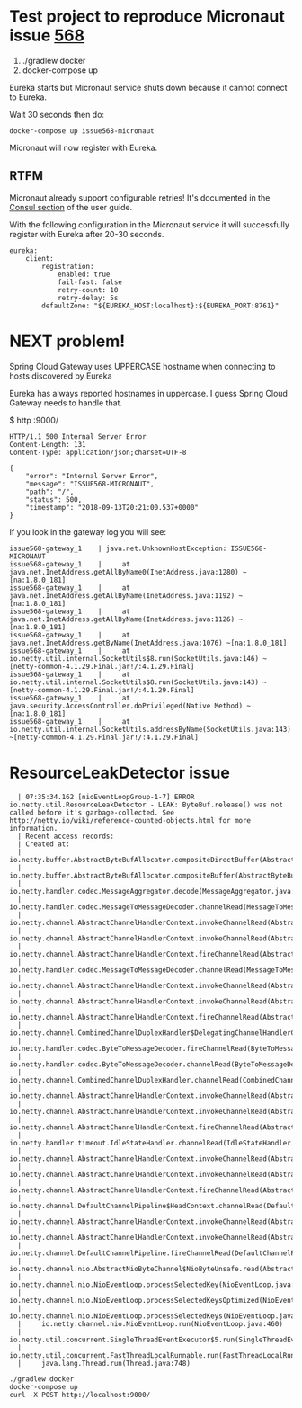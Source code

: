 # Test project to reproduce Micronaut issue [568](https://github.com/micronaut-projects/micronaut-core/issues/568)

1. ./gradlew docker
2. docker-compose up

Eureka starts but Micronaut service shuts down because it cannot connect to Eureka.

Wait 30 seconds then do:

`docker-compose up issue568-micronaut`

Micronaut will now register with Eureka.


## RTFM

Micronaut already support configurable retries!
It's documented in the [Consul section](https://docs.micronaut.io/latest/guide/index.html#_customizing_consul_service_registration) of the user guide.

With the following configuration in the Micronaut service it will successfully register with Eureka after 20-30 seconds.

```
eureka:
    client:
        registration:
            enabled: true
            fail-fast: false
            retry-count: 10
            retry-delay: 5s
        defaultZone: "${EUREKA_HOST:localhost}:${EUREKA_PORT:8761}"
```

# NEXT problem!

Spring Cloud Gateway uses UPPERCASE hostname when connecting to hosts discovered by Eureka

Eureka has always reported hostnames in uppercase. I guess Spring Cloud Gateway needs to handle that.

$ http :9000/
```
HTTP/1.1 500 Internal Server Error
Content-Length: 131
Content-Type: application/json;charset=UTF-8

{
    "error": "Internal Server Error", 
    "message": "ISSUE568-MICRONAUT", 
    "path": "/", 
    "status": 500, 
    "timestamp": "2018-09-13T20:21:00.537+0000"
}
```

If you look in the gateway log you will see:
```
issue568-gateway_1    | java.net.UnknownHostException: ISSUE568-MICRONAUT
issue568-gateway_1    | 	at java.net.InetAddress.getAllByName0(InetAddress.java:1280) ~[na:1.8.0_181]
issue568-gateway_1    | 	at java.net.InetAddress.getAllByName(InetAddress.java:1192) ~[na:1.8.0_181]
issue568-gateway_1    | 	at java.net.InetAddress.getAllByName(InetAddress.java:1126) ~[na:1.8.0_181]
issue568-gateway_1    | 	at java.net.InetAddress.getByName(InetAddress.java:1076) ~[na:1.8.0_181]
issue568-gateway_1    | 	at io.netty.util.internal.SocketUtils$8.run(SocketUtils.java:146) ~[netty-common-4.1.29.Final.jar!/:4.1.29.Final]
issue568-gateway_1    | 	at io.netty.util.internal.SocketUtils$8.run(SocketUtils.java:143) ~[netty-common-4.1.29.Final.jar!/:4.1.29.Final]
issue568-gateway_1    | 	at java.security.AccessController.doPrivileged(Native Method) ~[na:1.8.0_181]
issue568-gateway_1    | 	at io.netty.util.internal.SocketUtils.addressByName(SocketUtils.java:143) ~[netty-common-4.1.29.Final.jar!/:4.1.29.Final]
```

# ResourceLeakDetector issue

```
  | 07:35:34.162 [nioEventLoopGroup-1-7] ERROR io.netty.util.ResourceLeakDetector - LEAK: ByteBuf.release() was not called before it's garbage-collected. See http://netty.io/wiki/reference-counted-objects.html for more information.
  | Recent access records: 
  | Created at:
  | 	io.netty.buffer.AbstractByteBufAllocator.compositeDirectBuffer(AbstractByteBufAllocator.java:221)
  | 	io.netty.buffer.AbstractByteBufAllocator.compositeBuffer(AbstractByteBufAllocator.java:199)
  | 	io.netty.handler.codec.MessageAggregator.decode(MessageAggregator.java:255)
  | 	io.netty.handler.codec.MessageToMessageDecoder.channelRead(MessageToMessageDecoder.java:88)
  | 	io.netty.channel.AbstractChannelHandlerContext.invokeChannelRead(AbstractChannelHandlerContext.java:362)
  | 	io.netty.channel.AbstractChannelHandlerContext.invokeChannelRead(AbstractChannelHandlerContext.java:348)
  | 	io.netty.channel.AbstractChannelHandlerContext.fireChannelRead(AbstractChannelHandlerContext.java:340)
  | 	io.netty.handler.codec.MessageToMessageDecoder.channelRead(MessageToMessageDecoder.java:102)
  | 	io.netty.channel.AbstractChannelHandlerContext.invokeChannelRead(AbstractChannelHandlerContext.java:362)
  | 	io.netty.channel.AbstractChannelHandlerContext.invokeChannelRead(AbstractChannelHandlerContext.java:348)
  | 	io.netty.channel.AbstractChannelHandlerContext.fireChannelRead(AbstractChannelHandlerContext.java:340)
  | 	io.netty.channel.CombinedChannelDuplexHandler$DelegatingChannelHandlerContext.fireChannelRead(CombinedChannelDuplexHandler.java:438)
  | 	io.netty.handler.codec.ByteToMessageDecoder.fireChannelRead(ByteToMessageDecoder.java:310)
  | 	io.netty.handler.codec.ByteToMessageDecoder.channelRead(ByteToMessageDecoder.java:284)
  | 	io.netty.channel.CombinedChannelDuplexHandler.channelRead(CombinedChannelDuplexHandler.java:253)
  | 	io.netty.channel.AbstractChannelHandlerContext.invokeChannelRead(AbstractChannelHandlerContext.java:362)
  | 	io.netty.channel.AbstractChannelHandlerContext.invokeChannelRead(AbstractChannelHandlerContext.java:348)
  | 	io.netty.channel.AbstractChannelHandlerContext.fireChannelRead(AbstractChannelHandlerContext.java:340)
  | 	io.netty.handler.timeout.IdleStateHandler.channelRead(IdleStateHandler.java:286)
  | 	io.netty.channel.AbstractChannelHandlerContext.invokeChannelRead(AbstractChannelHandlerContext.java:362)
  | 	io.netty.channel.AbstractChannelHandlerContext.invokeChannelRead(AbstractChannelHandlerContext.java:348)
  | 	io.netty.channel.AbstractChannelHandlerContext.fireChannelRead(AbstractChannelHandlerContext.java:340)
  | 	io.netty.channel.DefaultChannelPipeline$HeadContext.channelRead(DefaultChannelPipeline.java:1434)
  | 	io.netty.channel.AbstractChannelHandlerContext.invokeChannelRead(AbstractChannelHandlerContext.java:362)
  | 	io.netty.channel.AbstractChannelHandlerContext.invokeChannelRead(AbstractChannelHandlerContext.java:348)
  | 	io.netty.channel.DefaultChannelPipeline.fireChannelRead(DefaultChannelPipeline.java:965)
  | 	io.netty.channel.nio.AbstractNioByteChannel$NioByteUnsafe.read(AbstractNioByteChannel.java:163)
  | 	io.netty.channel.nio.NioEventLoop.processSelectedKey(NioEventLoop.java:646)
  | 	io.netty.channel.nio.NioEventLoop.processSelectedKeysOptimized(NioEventLoop.java:581)
  | 	io.netty.channel.nio.NioEventLoop.processSelectedKeys(NioEventLoop.java:498)
  | 	io.netty.channel.nio.NioEventLoop.run(NioEventLoop.java:460)
  | 	io.netty.util.concurrent.SingleThreadEventExecutor$5.run(SingleThreadEventExecutor.java:884)
  | 	io.netty.util.concurrent.FastThreadLocalRunnable.run(FastThreadLocalRunnable.java:30)
  | 	java.lang.Thread.run(Thread.java:748)

```

```
./gradlew docker
docker-compose up
curl -X POST http://localhost:9000/
```
